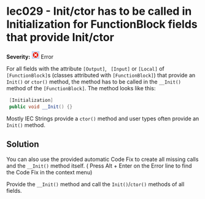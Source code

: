 # Iec029 - Init/ctor has to be called in Initialization for FunctionBlock fields that provide Init/ctor

**Severity:** ![Error](../images/Error.png) Error

For all fields with the attribute `[Output]`, ` [Input]` or `[Local]` of `[FunctionBlock]`s (classes attributed with `[FunctionBlock]`) 
that provide an `Init()` or `ctor()` method, the method has to be called in the `__Init()` method of the `[FunctionBlock]`.
The method looks like this:

```c#
 [Initialization] 
 public void __Init() {}
```

Mostly IEC Strings provide a `ctor()` method and user types often provide an `Init()` method.

## Solution

You can also use the provided automatic Code Fix to create all missing calls and the `__Init()` method itself. ( Press Alt + Enter on the Error line to find the Code Fix in the context menu) 

Provide the `__Init()` method and call the  `Init()`/`ctor()` methods of all fields.